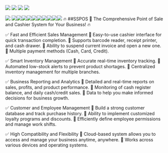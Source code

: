 ![](about.png)
![](activate.png)
![](invoice1.jpg)
![](cashier.png)

![](change_password.png)
![](users.png)![](Store_Settings.png)![](stock.png)![](report4.png)![](report3.png)![](report2.png)![](products_cat.png)![](products_cat.png)![](products.png)![](change_password.png)
🔥 ##SSPOS 📌 The Comprehensive Point of Sale and Cashier System for Your Business! 🔥

✅ Fast and Efficient Sales Management 📌 Easy-to-use cashier interface for quick transaction completion. 
📌 Supports barcode reader, receipt printer, and cash drawer. 
📌 Ability to suspend current invoice and open a new one. 
📌 Multiple payment methods (Cash, Card, Credit).

✅ Smart Inventory Management 
📌 Accurate real-time inventory tracking. 
📌 Automated low-stock alerts to prevent product shortages. 
📌 Centralized inventory management for multiple branches.

✅ Business Reporting and Analytics 
📌 Detailed and real-time reports on sales, profits, and product performance. 
📌 Monitoring of cash register balance, and daily cash/credit sales. 
📌 Data to help you make informed decisions for business growth.

✅ Customer and Employee Management 
📌 Build a strong customer database and track purchase history. 
📌 Ability to implement customized loyalty programs and discounts. 
📌 Efficiently define employee permissions and manage work shifts.

✅ High Compatibility and Flexibility 
📌 Cloud-based system allows you to access and manage your business anytime, anywhere. 
📌 Works across various devices and operating systems.
